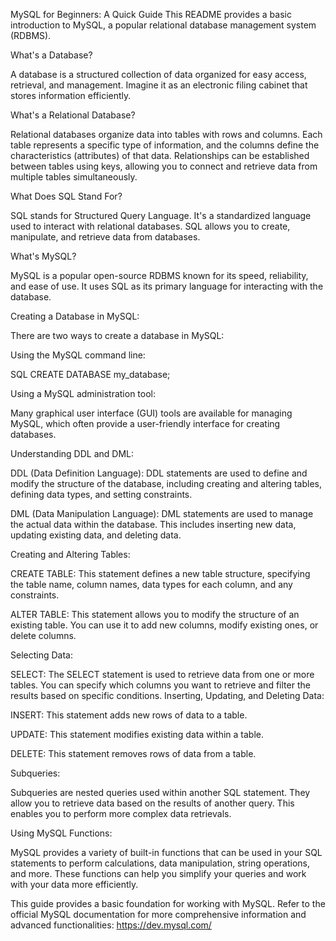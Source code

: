 MySQL for Beginners: A Quick Guide
This README provides a basic introduction to MySQL, a popular relational database management system (RDBMS).

What's a Database?

A database is a structured collection of data organized for easy access, retrieval, and management. Imagine it as an electronic filing cabinet that stores information efficiently.

What's a Relational Database?

Relational databases organize data into tables with rows and columns. Each table represents a specific type of information, and the columns define the characteristics (attributes) of that data. Relationships can be established between tables using keys, allowing you to connect and retrieve data from multiple tables simultaneously.

What Does SQL Stand For?

SQL stands for Structured Query Language. It's a standardized language used to interact with relational databases. SQL allows you to create, manipulate, and retrieve data from databases.

What's MySQL?

MySQL is a popular open-source RDBMS known for its speed, reliability, and ease of use. It uses SQL as its primary language for interacting with the database.

Creating a Database in MySQL:

There are two ways to create a database in MySQL:

Using the MySQL command line:

SQL
CREATE DATABASE my_database;

Using a MySQL administration tool:

Many graphical user interface (GUI) tools are available for managing MySQL, which often provide a user-friendly interface for creating databases.

Understanding DDL and DML:

DDL (Data Definition Language): DDL statements are used to define and modify the structure of the database, including creating and altering tables, defining data types, and setting constraints.

DML (Data Manipulation Language): DML statements are used to manage the actual data within the database. This includes inserting new data, updating existing data, and deleting data.

Creating and Altering Tables:

CREATE TABLE: This statement defines a new table structure, specifying the table name, column names, data types for each column, and any constraints.

ALTER TABLE: This statement allows you to modify the structure of an existing table. You can use it to add new columns, modify existing ones, or delete columns.

Selecting Data:

SELECT: The SELECT statement is used to retrieve data from one or more tables. You can specify which columns you want to retrieve and filter the results based on specific conditions.
Inserting, Updating, and Deleting Data:

INSERT: This statement adds new rows of data to a table.

UPDATE: This statement modifies existing data within a table.

DELETE: This statement removes rows of data from a table.

Subqueries:

Subqueries are nested queries used within another SQL statement. They allow you to retrieve data based on the results of another query. This enables you to perform more complex data retrievals.

Using MySQL Functions:

MySQL provides a variety of built-in functions that can be used in your SQL statements to perform calculations, data manipulation, string operations, and more. These functions can help you simplify your queries and work with your data more efficiently.

This guide provides a basic foundation for working with MySQL. Refer to the official MySQL documentation for more comprehensive information and advanced functionalities: https://dev.mysql.com/